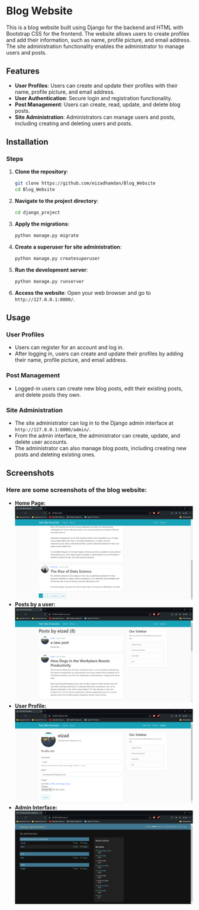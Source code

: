 # Blog Website

This is a blog website built using Django for the backend and HTML with Bootstrap CSS for the frontend. The website allows users to create profiles and add their information, such as name, profile picture, and email address. The site administration functionality enables the administrator to manage users and posts.

## Features

- **User Profiles**: Users can create and update their profiles with their name, profile picture, and email address.
- **User Authentication**: Secure login and registration functionality.
- **Post Management**: Users can create, read, update, and delete blog posts.
- **Site Administration**: Administrators can manage users and posts, including creating and deleting users and posts.

## Installation


### Steps

1. **Clone the repository**:
    ```bash
    git clone https://github.com/eizadhamdan/Blog_Website
    cd Blog_Website
    ```


2. **Navigate to the project directory**:
    ```bash
    cd django_project
    ```

3. **Apply the migrations**:
    ```bash
    python manage.py migrate
    ```

4. **Create a superuser for site administration**:
    ```bash
    python manage.py createsuperuser
    ```

5. **Run the development server**:
    ```bash
    python manage.py runserver
    ```

6. **Access the website**:
    Open your web browser and go to `http://127.0.0.1:8000/`.

## Usage

### User Profiles

- Users can register for an account and log in.
- After logging in, users can create and update their profiles by adding their name, profile picture, and email address.

### Post Management

- Logged-in users can create new blog posts, edit their existing posts, and delete posts they own.

### Site Administration

- The site administrator can log in to the Django admin interface at `http://127.0.0.1:8000/admin/`.
- From the admin interface, the administrator can create, update, and delete user accounts.
- The administrator can also manage blog posts, including creating new posts and deleting existing ones.

## Screenshots

### Here are some screenshots of the blog website:
<ul>
   <li>
      <b>Home Page:</b>
      <img src="pictures/picture1.png">
   </li>

   <li>
      <b>Posts by a user:</b>
      <img src="pictures/picture2.png">
   </li>

   <li>
      <b>User Profile:</b>
      <img src="pictures/picture3.png">
   </li>
   
   <li>
      <b>Admin Interface:</b>
      <img src="pictures/picture4.png">
   </li>
</ul>